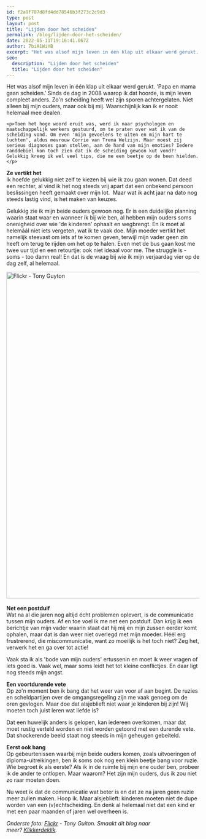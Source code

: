 ```yaml
---
id: f2a9f707d8fd4dd78546b3f273c2c9d3
type: post
layout: post
title: "Lijden door het scheiden"
permalink: /blog/lijden-door-het-scheiden/
date: 2022-05-11T19:16:41.067Z
author: 7biA1WiYB
excerpt: "Het was alsof mijn leven in één klap uit elkaar werd gerukt. 'Papa en mama gaan scheiden.' Sinds de dag in 2008 waarop ik dat hoorde, is mijn leven compleet anders. Zo'n scheiding heeft wel zijn sporen achtergelaten. Niet alleen bij mijn ouders, maar ook bij mij. Waarschijnlijk kan ik er nooit helemaal mee dealen.   "
seo:
  description: "Lijden door het scheiden"
  title: "Lijden door het scheiden"
---
```

Het was alsof mijn leven in één klap uit elkaar werd gerukt. 'Papa en mama gaan scheiden.' Sinds de dag in 2008 waarop ik dat hoorde, is mijn leven compleet anders. Zo'n scheiding heeft wel zijn sporen achtergelaten. Niet alleen bij mijn ouders, maar ook bij mij. Waarschijnlijk kan ik er nooit helemaal mee dealen.   

    <p>Toen het hoge woord eruit was, werd ik naar psychologen en maatschappelijk werkers gestuurd, om te praten over wat ik van de scheiding vond. Om even 'mijn gevoelens te uiten en mijn hart te luchten', aldus mevrouw Corrie van Trema Welzijn. Maar moest zij serieus diagnoses gaan stellen, aan de hand van mijn emoties? Iedere randdebiel kon toch zien dat ik de scheiding gewoon kut vond?! Gelukkig kreeg ik wel veel tips, die me een beetje op de been hielden.</p>
<p><strong>Ze vertikt het</strong><br>Ik hoefde gelukkig niet zelf te kiezen bij wie ik zou gaan wonen. Dat deed een rechter, al vind ik het nog steeds vrij apart dat een onbekend persoon beslissingen heeft gemaakt over mijn lot.  Maar wat ik acht jaar na dato nog steeds lastig vind, is het maken van keuzes.</p>
<p>Gelukkig zie ik mijn beide ouders gewoon nog. Er is een duidelijke planning waarin staat waar en wanneer ik bij wie ben, al hebben mijn ouders soms onenigheid over wie 'de kinderen' ophaalt en wegbrengt. En ik moet al helemáál niet iets vergeten, wat ik te vaak doe. Mijn moeder vertikt het namelijk steevast om iets af te komen geven, terwijl mijn vader geen zin heeft om terug te rijden om het op te halen. Even met de bus gaan kost me twee uur tijd en een retourtje: ook niet ideaal voor me. The struggle is - soms - too damn real! En dat is de vraag bij wie ik mijn verjaardag vier op de dag zelf, al helemaal.</p>
<p><div class="media media-element-container media-default"><div id="file-16424" class="file file-image file-image-png">

        
  
  <div class="content">
    <img alt="Flickr - Tony Guyton" title="Flickr - Tony Guyton" height="850" width="1050" class="media-element file-default" src="https://original.sevendays.nl/sites/default/files/scheiding.png">  </div>

  
</div>
</div><br><strong>Net een postduif</strong><br>Wat na al die jaren nog altijd écht problemen oplevert, is de communicatie tussen mijn ouders. Af en toe voel ik me net een postduif. Dan krijg ik een berichtje van mijn vader waarin staat dat hij mij en mijn zussen eerder komt ophalen, maar dat is dan weer niet overlegd met mijn moeder. Héél erg frustrerend, die miscommunicatie, want zo moeilijk is het toch niet? Zeg het, verwerk het en ga over tot actie! 
<p>Vaak sta ik als 'bode van mijn ouders' ertussenin en moet ik weer vragen of iets goed is. Vaak wel, maar soms leidt het tot kleine conflictjes. En daar ligt nog steeds mijn angst.</p>
<p><strong>Een voortdurende vete</strong><br>Op zo'n moment ben ik bang dat het weer van voor af aan begint. De ruzies en scheldpartijen over de omgangsregeling zijn me vaak genoeg om de oren gevlogen. Maar doe dat alsjeblieft niet waar je kinderen bij zijn! Wij moeten toch juist leren wat líefde is?</p>
<p>Dat een huwelijk anders is gelopen, kan iedereen overkomen, maar dat moet rustig verteld worden en niet worden getoond met een durende vete. Dat shockerende beeld staat nog steeds in mijn geheugen gebeiteld.</p>
<p><strong>Eerst ook bang</strong><br>Op gebeurtenissen waarbij mijn beide ouders komen, zoals uitvoeringen of diploma-uitreikingen, ben ik soms ook nog een klein beetje bang voor ruzie. Wie begroet ik als eerste? Als ik in de ruimte bij mijn ene ouder ben, probeer ik de ander te ontlopen. Maar waarom? Het zijn mijn ouders, dus ik zou niet zo raar moeten doen.</p>
<p>Nu weet ik dat de communicatie wat beter is en dat ze na jaren geen ruzie meer zullen maken. Hoop ik. Maar alsjeblieft: kinderen moeten niet de dupe worden van een (v)echtscheiding. En denk al helemaal niet dat een kind er met een paar maanden of jaren wel overheen is.</p>
<p><em>Onderste foto: <a href="Flickr.com">Flickr</a> - Tony Guiton. </em><i>Smaakt dit blog naar meer? <a href="https://original.sevendays.nl/blogs">Klikkerdeklik</a>.</i></p>  
